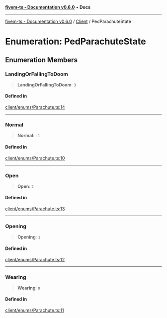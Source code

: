 [**fivem-ts - Documentation v0.6.0**](../../../README.md) • **Docs**

***

[fivem-ts - Documentation v0.6.0](../../../README.md) / [Client](../README.md) / PedParachuteState

# Enumeration: PedParachuteState

## Enumeration Members

### LandingOrFallingToDoom

> **LandingOrFallingToDoom**: `3`

#### Defined in

[client/enums/Parachute.ts:14](https://github.com/Purpose-Dev/fivem-ts/blob/main/src/client/enums/Parachute.ts#L14)

***

### Normal

> **Normal**: `-1`

#### Defined in

[client/enums/Parachute.ts:10](https://github.com/Purpose-Dev/fivem-ts/blob/main/src/client/enums/Parachute.ts#L10)

***

### Open

> **Open**: `2`

#### Defined in

[client/enums/Parachute.ts:13](https://github.com/Purpose-Dev/fivem-ts/blob/main/src/client/enums/Parachute.ts#L13)

***

### Opening

> **Opening**: `1`

#### Defined in

[client/enums/Parachute.ts:12](https://github.com/Purpose-Dev/fivem-ts/blob/main/src/client/enums/Parachute.ts#L12)

***

### Wearing

> **Wearing**: `0`

#### Defined in

[client/enums/Parachute.ts:11](https://github.com/Purpose-Dev/fivem-ts/blob/main/src/client/enums/Parachute.ts#L11)

